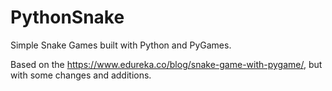 # PythonSnake
Simple Snake Games built with Python and PyGames. 

Based on the https://www.edureka.co/blog/snake-game-with-pygame/, but with some changes and additions. 
